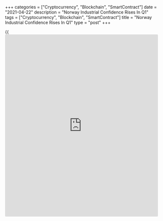 +++
categories = ["Cryptocurrency", "Blockchain", "SmartContract"]
date = "2021-04-22"
description = "Norway Industrial Confidence Rises In Q1"
tags = ["Cryptocurrency", "Blockchain", "SmartContract"]
title = "Norway Industrial Confidence Rises In Q1"
type = "post"
+++

{{<iframe id="large-banner" src="https://www.bounty.group/#slide=22.0" width="100%" height="600" scrolling="no" style="border: 0px solid rgb(216, 221, 230); border-radius: 3px;">}}

Norway's industrial confidence improved in the first quarter, data from
Statistics Norway showed on Thursday.

The industrial confidence index rose to 8.2 in the first quarter from
3.8 in the fourth quarter.

The sub-index for the total volume of production decreased to 51.4 in
the first quarter from 51.5 in the preceding quarter.

The indicator for the average employment rose to 50.4 in the first
quarter from 49.0 in the prior quarter.

The measure of confidence for the orders received in the domestic market
grew to 51.5 in the first quarter and the index for orders received in
the foreign market climbed to 51.1.

For comments and feedback [contact](https://www.playgroundfx.com/contact/): editorial@rtt[news](https://www.letsplayfx.com/blog/forex-news-website/).com

[Economic News][1]

 **What parts of the world are seeing the best (and worst) economic
performances lately? Click[here][2] to check out our [Econ Scorecard][2]
and find out! See up-to-the-moment [ranking](https://www.playgroundfx.com/blog/crypto-exchange-ranking/)s for the best and worst
performers in [GDP][3], [unemployment rate][4], [inflation][5] and much
more.**

   1. www.rtt[news](https://www.letsplayfx.com/blog/forex-news-website/).com/Content/EconomicNews.aspx
   2. www.rtt[news](https://www.letsplayfx.com/blog/forex-news-website/).com/economic-scorecard/world-rank/unemployment-rate/highest-performance.aspx
   3. www.rtt[news](https://www.letsplayfx.com/blog/forex-news-website/).com/economic-scorecard/world-rank/GDP/highest-performance.aspx
   4. www.rtt[news](https://www.letsplayfx.com/blog/forex-news-website/).com/economic-scorecard/world-rank/unemployment-rate/lowest-performance.aspx
   5. www.rtt[news](https://www.letsplayfx.com/blog/forex-news-website/).com/economic-scorecard/world-rank/CPI/highest-performance.aspx